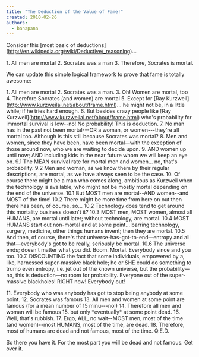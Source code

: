 ```yaml
---
title: "The Deduction of the Value of Fame!"
created: 2010-02-26
authors: 
  - banapana
---
```


Consider this \[most basic of deductions\](http://en.wikipedia.org/wiki/Deductive\_reasoning)...

1\. All men are mortal 2. Socrates was a man 3. Therefore, Socrates is mortal.

We can update this simple logical framework to prove that fame is totally awesome:

1\. All men are mortal 2. Socrates was a man. 3. Oh! Women are mortal, too 4. Therefore Socrates (and women) are mortal 5. Except for \[Ray Kurzweil\](http://www.kurzweilai.net/about/frame.html)... he might not be, in a little while; if he tries hard enough. 6. But besides crazy people like \[Ray Kurzweil\](http://www.kurzweilai.net/about/frame.html) who's probability for immortal survival is low--no! No probability! This is deduction. 7. No man has in the past not been mortal---OR a woman, or women---they're all mortal too. Although is this still because Socrates was mortal? 8. Men and women, since they have been, have been mortal—with the exception of those around now, who we are waiting to decide upon. 9. AND women up until now; AND including kids in the near future whom we will keep an eye on. 9.1 The MEAN survival rate for mortal men and women... no, that's probability. 9.2 Men and woman, as we know them by their regular descriptions, are mortal, as we have always seen to be the case. 10. Of course there might be a man who comes along, ambitious as Kurzweil when the technology is available, who might not be mostly mortal depending on the end of the universe. 10.1 But MOST men are mortal--AND women--and MOST of the time! 10.2 There might be more time from here on out then there has been, of course, so... 10.2 Technology does tend to get around this mortality business doesn't it? 10.3 MOST men, MOST women, almost all HUMANS, are mortal until later; without technology, are mortal. 10.4 MOST HUMANS start out non-mortal and at some point... barring technology, surgery, medicine, other things humans invent; then they are mortal. 10.5 And then, of course, there's that universe-has-got-to-end—entropy and all that—everybody's got to be really, seriously be mortal. 10.6 The universe ends; doesn't matter what you did. Boom. Mortal. Everybody since and you too. 10.7. DISCOUNTING the fact that some individuals, empowered by a, like, harnessed super-massive black hole; he or SHE could do something to trump even entropy, i.e. jet out of the known universe, but the probability—no, this is deduction—no room for probability. Everyone out of the super-massive blackholes! RIGHT now! Everybody out!

11\. Everybody who was anybody has got to stop being anybody at some point. 12. Socrates was famous 13. All men and women at some point are famous (for a mean number of 15 minu---no!) 14. Therefore all men and woman will be famous 15. but only \*eventually\* at some point dead. 16. Well, that's rubbish. 17. Ergo, ALL, no wait--MOST men, most of the time (and women)--most HUMANS, most of the time, are dead. 18. Therefore, most of humans are dead and not famous, most of the time. Q.E.D.

So there you have it. For the most part you will be dead and not famous. Get over it.

